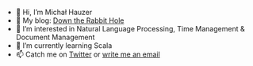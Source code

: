 - 👋 Hi, I’m Michał Hauzer
- :notebook_with_decorative_cover: My blog: [Down the Rabbit Hole](https://gist.io/@mhauzer/7a1470d771daf5282320cbf8646bc3ef)
- 👀 I’m interested in Natural Language Processing, Time Management & Document Management
- 🌱 I’m currently learning Scala
- 📫 Catch me on [Twitter](https://twitter.com/MichalHauzer) or [write me an email](mailto:mhauzer@gmail.com)

<!---
mhauzer/mhauzer is a ✨ special ✨ repository because its `README.md` (this file) appears on your GitHub profile.
You can click the Preview link to take a look at your changes.
--->

